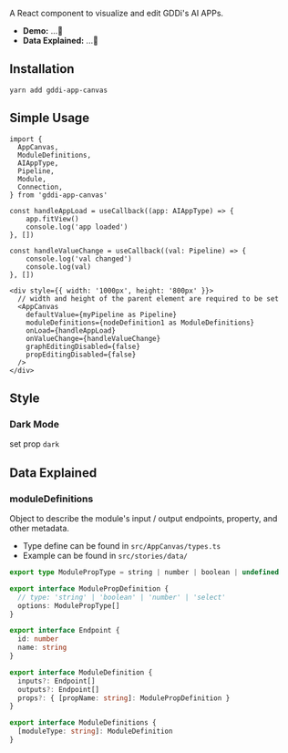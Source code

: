 A React component to visualize and edit GDDi's AI APPs.

- **Demo:** ...🚧
- **Data Explained:** ...🚧

## Installation

```shell
yarn add gddi-app-canvas
```

## Simple Usage

```tsx
import {
  AppCanvas,
  ModuleDefinitions,
  AIAppType,
  Pipeline,
  Module,
  Connection,
} from 'gddi-app-canvas'

const handleAppLoad = useCallback((app: AIAppType) => {
    app.fitView()
    console.log('app loaded')
}, [])

const handleValueChange = useCallback((val: Pipeline) => {
    console.log('val changed')
    console.log(val)
}, [])

<div style={{ width: '1000px', height: '800px' }}>
  // width and height of the parent element are required to be set
  <AppCanvas
    defaultValue={myPipeline as Pipeline}
    moduleDefinitions={nodeDefinition1 as ModuleDefinitions}
    onLoad={handleAppLoad}
    onValueChange={handleValueChange}
    graphEditingDisabled={false}
    propEditingDisabled={false}
  />
</div>
```

## Style

### Dark Mode

set prop `dark`

## Data Explained

### moduleDefinitions

Object to describe the module's input / output endpoints, property, and other metadata.

- Type define can be found in `src/AppCanvas/types.ts`
- Example can be found in `src/stories/data/`

```typescript
export type ModulePropType = string | number | boolean | undefined

export interface ModulePropDefinition {
  // type: 'string' | 'boolean' | 'number' | 'select'
  options: ModulePropType[]
}

export interface Endpoint {
  id: number
  name: string
}

export interface ModuleDefinition {
  inputs?: Endpoint[]
  outputs?: Endpoint[]
  props?: { [propName: string]: ModulePropDefinition }
}

export interface ModuleDefinitions {
  [moduleType: string]: ModuleDefinition
}
```
